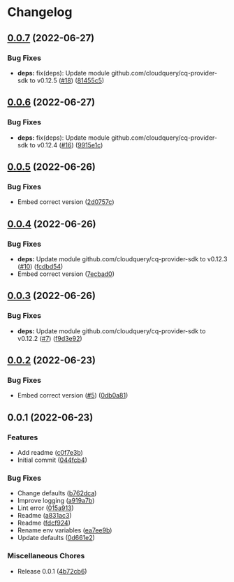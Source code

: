 # Changelog

## [0.0.7](https://github.com/cloudquery/cq-provider-fuzz/compare/v0.0.6...v0.0.7) (2022-06-27)


### Bug Fixes

* **deps:** fix(deps): Update module github.com/cloudquery/cq-provider-sdk to v0.12.5 ([#18](https://github.com/cloudquery/cq-provider-fuzz/issues/18)) ([81455c5](https://github.com/cloudquery/cq-provider-fuzz/commit/81455c52911d09facf99a02436d31459dd56d5fe))

## [0.0.6](https://github.com/cloudquery/cq-provider-fuzz/compare/v0.0.5...v0.0.6) (2022-06-27)


### Bug Fixes

* **deps:** fix(deps): Update module github.com/cloudquery/cq-provider-sdk to v0.12.4 ([#16](https://github.com/cloudquery/cq-provider-fuzz/issues/16)) ([9915e1c](https://github.com/cloudquery/cq-provider-fuzz/commit/9915e1c435d86d3a2dd632c562125120005102a3))

## [0.0.5](https://github.com/cloudquery/cq-provider-fuzz/compare/v0.0.4...v0.0.5) (2022-06-26)


### Bug Fixes

* Embed correct version ([2d0757c](https://github.com/cloudquery/cq-provider-fuzz/commit/2d0757c36f527286ce2cc9f986fdcd5f039665a8))

## [0.0.4](https://github.com/cloudquery/cq-provider-fuzz/compare/v0.0.3...v0.0.4) (2022-06-26)


### Bug Fixes

* **deps:** Update module github.com/cloudquery/cq-provider-sdk to v0.12.3 ([#10](https://github.com/cloudquery/cq-provider-fuzz/issues/10)) ([fcdbd54](https://github.com/cloudquery/cq-provider-fuzz/commit/fcdbd545b76015f322119a81c41a1fdc952a2499))
* Embed correct version ([7ecbad0](https://github.com/cloudquery/cq-provider-fuzz/commit/7ecbad0f37376e9361712d001f0a2d95f2e7c814))

## [0.0.3](https://github.com/cloudquery/cq-provider-fuzz/compare/v0.0.2...v0.0.3) (2022-06-26)


### Bug Fixes

* **deps:** Update module github.com/cloudquery/cq-provider-sdk to v0.12.2 ([#7](https://github.com/cloudquery/cq-provider-fuzz/issues/7)) ([f9d3e92](https://github.com/cloudquery/cq-provider-fuzz/commit/f9d3e92df35131c0ca8229c60f1d7387d30210e9))

## [0.0.2](https://github.com/cloudquery/cq-provider-fuzz/compare/v0.0.1...v0.0.2) (2022-06-23)


### Bug Fixes

* Embed correct version ([#5](https://github.com/cloudquery/cq-provider-fuzz/issues/5)) ([0db0a81](https://github.com/cloudquery/cq-provider-fuzz/commit/0db0a8125a5172f85d6547b796080794890e17a7))

## 0.0.1 (2022-06-23)


### Features

* Add readme ([c0f7e3b](https://github.com/cloudquery/cq-provider-fuzz/commit/c0f7e3bad2952e2e598f438277c9fb64a52e4b1f))
* Initial commit ([044fcb4](https://github.com/cloudquery/cq-provider-fuzz/commit/044fcb41721bb3af8fefc5009233c61282b53e6a))


### Bug Fixes

* Change defaults ([b762dca](https://github.com/cloudquery/cq-provider-fuzz/commit/b762dca938477e8cc819ced838267920c5602045))
* Improve logging ([a919a7b](https://github.com/cloudquery/cq-provider-fuzz/commit/a919a7b3ecc06710139239f3a29823ec70624049))
* Lint error ([015a913](https://github.com/cloudquery/cq-provider-fuzz/commit/015a913296d27fd364ad506292e1aa383b1a44cd))
* Readme ([a831ac3](https://github.com/cloudquery/cq-provider-fuzz/commit/a831ac325d318054cca7913eaded3ea15816715f))
* Readme ([fdcf924](https://github.com/cloudquery/cq-provider-fuzz/commit/fdcf9242179543031b115da656a20ea2a7901da0))
* Rename env variables ([ea7ee9b](https://github.com/cloudquery/cq-provider-fuzz/commit/ea7ee9b0aaf081d731c0ca8c4b58269dde725e26))
* Update defaults ([0d661e2](https://github.com/cloudquery/cq-provider-fuzz/commit/0d661e2ae9e1058c02226834db955edfd0055eac))


### Miscellaneous Chores

* Release 0.0.1 ([4b72cb6](https://github.com/cloudquery/cq-provider-fuzz/commit/4b72cb6fbf05efafe922b3d4a840d2750edc03db))
